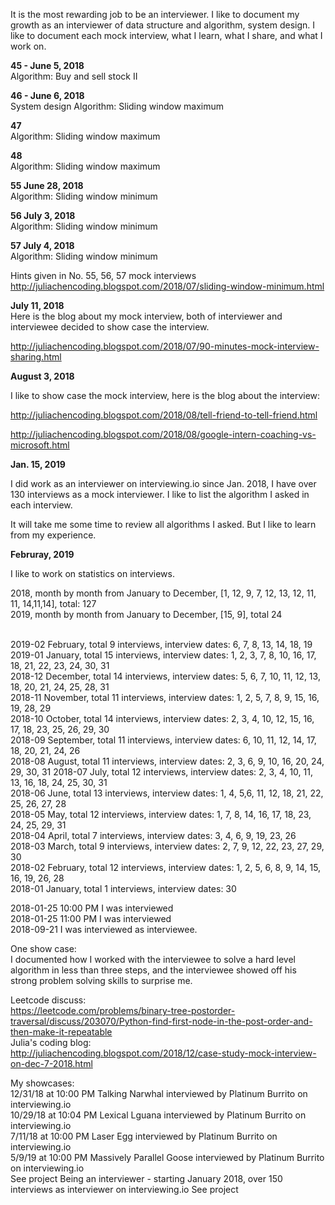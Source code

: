 It is the most rewarding job to be an interviewer. I like to document my growth as an interviewer of data structure and algorithm, system design. I like to document each mock interview, what I learn, what I share, and what I work on. 

**45 - June 5, 2018**<br>
Algorithm: Buy and sell stock II

**46 - June 6, 2018**<br>
System design
Algorithm: Sliding window maximum

**47**<br>
Algorithm: Sliding window maximum

**48**<br>
Algorithm: Sliding window maximum

**55 June 28, 2018**<br>
Algorithm: Sliding window minimum

**56 July 3, 2018**<br>
Algorithm: Sliding window minimum

**57 July 4, 2018**<br>
Algorithm: Sliding window minimum

Hints given in No. 55, 56, 57 mock interviews
http://juliachencoding.blogspot.com/2018/07/sliding-window-minimum.html
 
**July 11, 2018**<br>
Here is the blog about my mock interview, both of interviewer and interviewee decided to show case the interview. 

http://juliachencoding.blogspot.com/2018/07/90-minutes-mock-interview-sharing.html


**August 3, 2018**<br>

I like to show case the mock interview, here is the blog about the interview:

http://juliachencoding.blogspot.com/2018/08/tell-friend-to-tell-friend.html

http://juliachencoding.blogspot.com/2018/08/google-intern-coaching-vs-microsoft.html

**Jan. 15, 2019**<br>

I did work as an interviewer on interviewing.io since Jan. 2018, I have over 130 interviews as a mock interviewer. I like to list the algorithm I asked in each interview. 

It will take me some time to review all algorithms I asked. But I like to learn from my experience. 

**Februray, 2019**<br>

I like to work on statistics on interviews. <br>

2018, month by month from January to December, [1, 12, 9, 7, 12, 13, 12, 11, 11, 14,11,14], total: 127<br>
2019, month by month from January to December, [15, 9], total 24<br>

<br>
2019-02 February, total 9 interviews, interview dates: 6, 7, 8, 13, 14, 18, 19<br>
2019-01 January, total 15 interviews, interview dates: 1, 2, 3, 7, 8, 10, 16, 17, 18, 21, 22, 23, 24, 30, 31<br>
2018-12 December, total 14 interviews, interview dates: 5, 6, 7, 10, 11, 12, 13, 18, 20, 21, 24, 25, 28, 31<br>
2018-11 November, total 11 interviews, interview dates: 1, 2, 5, 7, 8, 9, 15, 16, 19, 28, 29<br>
2018-10 October, total 14 interviews, interview dates: 2, 3, 4, 10, 12, 15, 16, 17, 18, 23, 25, 26, 29, 30<br>
2018-09 September, total 11 interviews, interview dates: 6, 10, 11, 12, 14, 17, 18, 20, 21, 24, 26<br>
2018-08 August, total 11 interviews, interview dates: 2, 3, 6, 9, 10, 16, 20, 24, 29, 30, 31
2018-07 July, total 12 interviews, interview dates: 2, 3, 4, 10, 11, 13, 16, 18, 24, 25, 30, 31<br>
2018-06 June, total 13 interviews, interview dates: 1, 4, 5,6, 11, 12, 18, 21, 22, 25, 26, 27, 28<br>
2018-05 May, total 12 interviews, interview dates: 1, 7, 8, 14, 16, 17, 18, 23, 24, 25, 29, 31<br> 
2018-04 April, total 7 interviews, interview dates: 3, 4, 6, 9, 19, 23, 26<br>
2018-03 March, total 9 interviews, interview dates: 2, 7, 9, 12, 22, 23, 27, 29, 30 <br>
2018-02 February, total 12 interviews, interview dates: 1, 2, 5, 6, 8, 9, 14, 15, 16, 19, 26, 28 <br>
2018-01 January, total 1 interviews, interview dates: 30

2018-01-25 10:00 PM I was interviewed<br>
2018-01-25 11:00 PM I was interviewed<br>
2018-09-21 I was interviewed as interviewee. <br>

One show case:<br>
I documented how I worked with the interviewee to solve a hard level algorithm in less than three steps, and the interviewee showed off his strong problem solving skills to surprise me. <br>

Leetcode discuss: <br>
https://leetcode.com/problems/binary-tree-postorder-traversal/discuss/203070/Python-find-first-node-in-the-post-order-and-then-make-it-repeatable<br>
Julia's coding blog:<br>
http://juliachencoding.blogspot.com/2018/12/case-study-mock-interview-on-dec-7-2018.html<br>

My showcases: <br>
12/31/18 at 10:00 PM Talking Narwhal interviewed by Platinum Burrito on interviewing.io<br>
10/29/18 at 10:04 PM Lexical Lguana interviewed by Platinum Burrito on interviewing.io<br>
7/11/18 at 10:00 PM Laser Egg interviewed by Platinum Burrito on interviewing.io<br>
5/9/19 at 10:00 PM Massively Parallel Goose interviewed by Platinum Burrito on interviewing.io<br>
See project Being an interviewer - starting January 2018, over 150 interviews as interviewer on interviewing.io See project<br>


